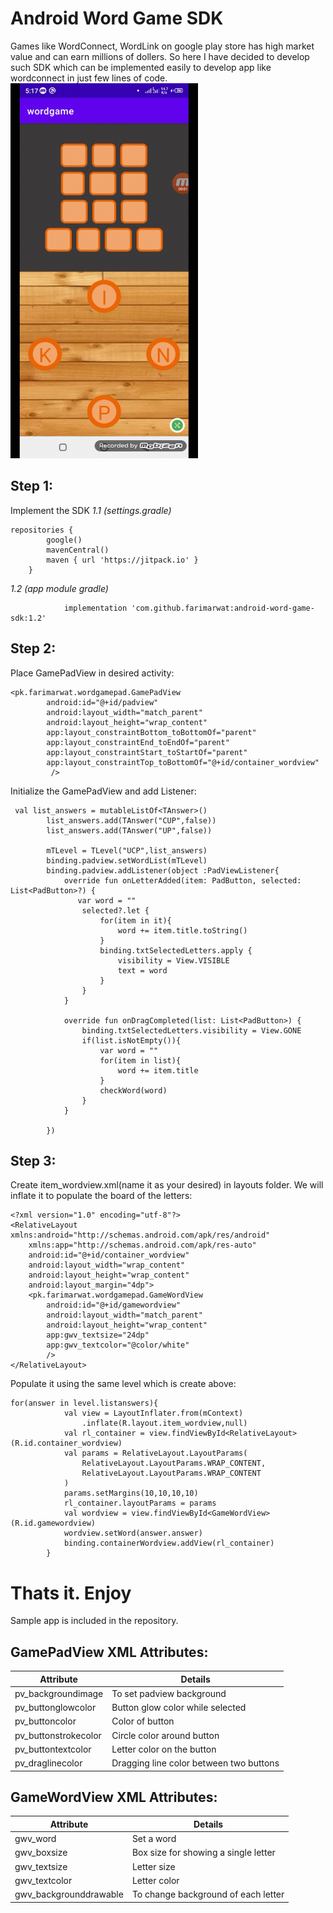 # Android Word Game SDK
Games like WordConnect, WordLink on google play store has high market value and can earn millions of dollers. So here I have decided to develop such SDK which can be implemented easily to develop  app like wordconnect in just few lines of code.
<img src="wordgame.gif" width="300px" height="600"/>
## Step 1:
Implement the SDK
*1.1 (settings.gradle)*
```
repositories {
        google()
        mavenCentral()
        maven { url 'https://jitpack.io' }
    }
```
*1.2 (app module gradle)*
```
	        implementation 'com.github.farimarwat:android-word-game-sdk:1.2'
```

## Step 2:

Place GamePadView in desired activity:
```
<pk.farimarwat.wordgamepad.GamePadView
        android:id="@+id/padview"
        android:layout_width="match_parent"
        android:layout_height="wrap_content"
        app:layout_constraintBottom_toBottomOf="parent"
        app:layout_constraintEnd_toEndOf="parent"
        app:layout_constraintStart_toStartOf="parent"
        app:layout_constraintTop_toBottomOf="@+id/container_wordview"
         />
```
Initialize the GamePadView and add Listener:
```
 val list_answers = mutableListOf<TAnswer>()
        list_answers.add(TAnswer("CUP",false))
        list_answers.add(TAnswer("UP",false))
	
        mTLevel = TLevel("UCP",list_answers)
        binding.padview.setWordList(mTLevel)
        binding.padview.addListener(object :PadViewListener{
            override fun onLetterAdded(item: PadButton, selected: List<PadButton>?) {
               var word = ""
                selected?.let {
                    for(item in it){
                        word += item.title.toString()
                    }
                    binding.txtSelectedLetters.apply {
                        visibility = View.VISIBLE
                        text = word
                    }
                }
            }

            override fun onDragCompleted(list: List<PadButton>) {
                binding.txtSelectedLetters.visibility = View.GONE
                if(list.isNotEmpty()){
                    var word = ""
                    for(item in list){
                        word += item.title
                    }
                    checkWord(word)
                }
            }

        })
```
## Step 3:
Create item_wordview.xml(name it as your desired) in layouts folder. We will inflate it to populate the board of the letters:
```
<?xml version="1.0" encoding="utf-8"?>
<RelativeLayout xmlns:android="http://schemas.android.com/apk/res/android"
    xmlns:app="http://schemas.android.com/apk/res-auto"
    android:id="@+id/container_wordview"
    android:layout_width="wrap_content"
    android:layout_height="wrap_content"
    android:layout_margin="4dp">
    <pk.farimarwat.wordgamepad.GameWordView
        android:id="@+id/gamewordview"
        android:layout_width="match_parent"
        android:layout_height="wrap_content"
        app:gwv_textsize="24dp"
        app:gwv_textcolor="@color/white"
        />
</RelativeLayout>
```
Populate it using the same level which is create above:
```
for(answer in level.listanswers){
            val view = LayoutInflater.from(mContext)
                .inflate(R.layout.item_wordview,null)
            val rl_container = view.findViewById<RelativeLayout>(R.id.container_wordview)
            val params = RelativeLayout.LayoutParams(
                RelativeLayout.LayoutParams.WRAP_CONTENT,
                RelativeLayout.LayoutParams.WRAP_CONTENT
            )
            params.setMargins(10,10,10,10)
            rl_container.layoutParams = params
            val wordview = view.findViewById<GameWordView>(R.id.gamewordview)
            wordview.setWord(answer.answer)
            binding.containerWordview.addView(rl_container)
        }
```
# Thats it. Enjoy
Sample app is included in the repository.

## GamePadView XML Attributes:
|  Attribute |Details   |
| ------------ | ------------ |
|  pv_backgroundimage |  To set padview background |
|  pv_buttonglowcolor | Button glow color while selected   |
| pv_buttoncolor | Color of button  |
| pv_buttonstrokecolor | Circle color around button  |
| pv_buttontextcolor | Letter color on the button  |
|pv_draglinecolor  | Dragging line color between two buttons  |

## GameWordView XML Attributes:
|  Attribute |Details   |
| ------------ | ------------ |
|  gwv_word | Set a word  |
|  gwv_boxsize | Box size for showing a single letter  |
|  gwv_textsize |  Letter size |
| gwv_textcolor  |  Letter color |
| gwv_backgrounddrawable  | To change background of each letter  |

